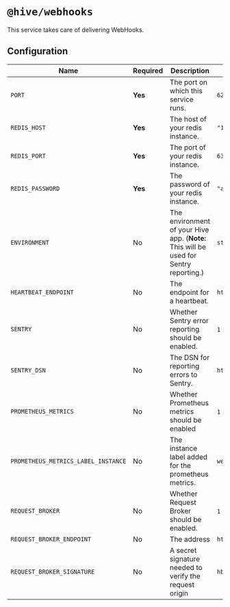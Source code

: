 # `@hive/webhooks`

This service takes care of delivering WebHooks.

## Configuration

| Name                                | Required | Description                                                                           | Example Value                                        |
| ----------------------------------- | -------- | ------------------------------------------------------------------------------------- | ---------------------------------------------------- |
| `PORT`                              | **Yes**  | The port on which this service runs.                                                  | `6250`                                               |
| `REDIS_HOST`                        | **Yes**  | The host of your redis instance.                                                      | `"127.0.0.1"`                                        |
| `REDIS_PORT`                        | **Yes**  | The port of your redis instance.                                                      | `6379`                                               |
| `REDIS_PASSWORD`                    | **Yes**  | The password of your redis instance.                                                  | `"apollorocks"`                                      |
| `ENVIRONMENT`                       | No       | The environment of your Hive app. (**Note:** This will be used for Sentry reporting.) | `staging`                                            |
| `HEARTBEAT_ENDPOINT`                | No       | The endpoint for a heartbeat.                                                         | `http://127.0.0.1:6969/heartbeat`                    |
| `SENTRY`                            | No       | Whether Sentry error reporting should be enabled.                                     | `1` (enabled) or `0` (disabled)                      |
| `SENTRY_DSN`                        | No       | The DSN for reporting errors to Sentry.                                               | `https://dooobars@o557896.ingest.sentry.io/12121212` |
| `PROMETHEUS_METRICS`                | No       | Whether Prometheus metrics should be enabled                                          | `1` (enabled) or `0` (disabled)                      |
| `PROMETHEUS_METRICS_LABEL_INSTANCE` | No       | The instance label added for the prometheus metrics.                                  | `webhooks-service`                                   |
| `REQUEST_BROKER`                    | No       | Whether Request Broker should be enabled.                                             | `1` (enabled) or `0` (disabled)                      |
| `REQUEST_BROKER_ENDPOINT`           | No       | The address                                                                           | `https://broker.worker.dev`                          |
| `REQUEST_BROKER_SIGNATURE`          | No       | A secret signature needed to verify the request origin                                | `hbsahdbzxch123`                                     |
